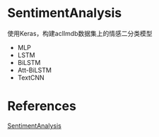 # SentimentAnalysis
使用Keras，构建aclImdb数据集上的情感二分类模型
- MLP
- LSTM
- BiLSTM
- Att-BiLSTM
- TextCNN
# References
[SentimentAnalysis](https://github.com/utksagar/SentimentAnalysis)